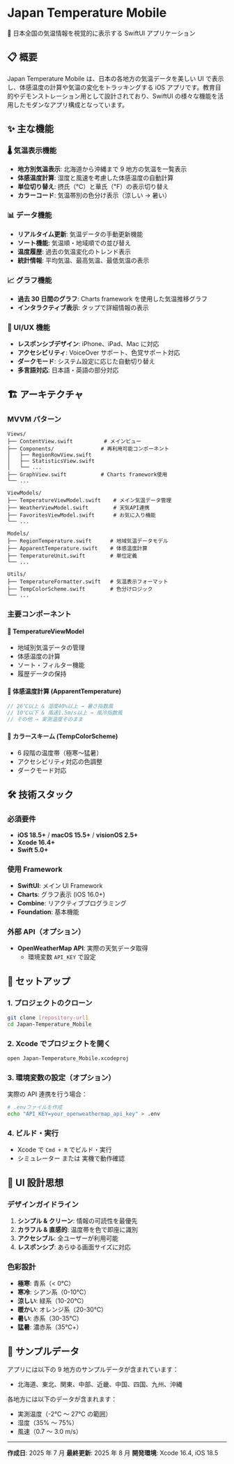 # Japan Temperature Mobile

📱 日本全国の気温情報を視覚的に表示する SwiftUI アプリケーション

## 📋 概要

Japan Temperature Mobile は、日本の各地方の気温データを美しい UI で表示し、体感温度の計算や気温の変化をトラッキングする iOS アプリです。教育目的やデモンストレーション用として設計されており、SwiftUI の様々な機能を活用したモダンなアプリ構成となっています。

## ✨ 主な機能

### 🌡️ 気温表示機能

- **地方別気温表示**: 北海道から沖縄まで 9 地方の気温を一覧表示
- **体感温度計算**: 湿度と風速を考慮した体感温度の自動計算
- **単位切り替え**: 摂氏（℃）と華氏（℉）の表示切り替え
- **カラーコード**: 気温帯別の色分け表示（涼しい → 暑い）

### 📊 データ機能

- **リアルタイム更新**: 気温データの手動更新機能
- **ソート機能**: 気温順・地域順での並び替え
- **温度履歴**: 過去の気温変化のトレンド表示
- **統計情報**: 平均気温、最高気温、最低気温の表示

### 📈 グラフ機能

- **過去 30 日間のグラフ**: Charts framework を使用した気温推移グラフ
- **インタラクティブ表示**: タップで詳細情報の表示

### 🎨 UI/UX 機能

- **レスポンシブデザイン**: iPhone、iPad、Mac に対応
- **アクセシビリティ**: VoiceOver サポート、色覚サポート対応
- **ダークモード**: システム設定に応じた自動切り替え
- **多言語対応**: 日本語・英語の部分対応

## 🏗️ アーキテクチャ

### MVVM パターン

```
Views/
├── ContentView.swift          # メインビュー
├── Components/               # 再利用可能コンポーネント
│   ├── RegionRowView.swift
│   ├── StatisticsView.swift
│   └── ...
├── GraphView.swift           # Charts framework使用
└── ...

ViewModels/
├── TemperatureViewModel.swift    # メイン気温データ管理
├── WeatherViewModel.swift        # 天気API連携
├── FavoritesViewModel.swift      # お気に入り機能
└── ...

Models/
├── RegionTemperature.swift      # 地域気温データモデル
├── ApparentTemperature.swift    # 体感温度計算
├── TemperatureUnit.swift        # 単位定義
└── ...

Utils/
├── TemperatureFormatter.swift   # 気温表示フォーマット
├── TempColorScheme.swift        # 色分けロジック
└── ...
```

### 主要コンポーネント

#### 🎯 TemperatureViewModel

- 地域別気温データの管理
- 体感温度の計算
- ソート・フィルター機能
- 履歴データの保持

#### 🌈 体感温度計算 (ApparentTemperature)

```swift
// 26℃以上 & 湿度40%以上 → 暑さ指数風
// 10℃以下 & 風速1.5m/s以上 → 風冷指数風
// その他 → 実測温度そのまま
```

#### 🎨 カラースキーム (TempColorScheme)

- 6 段階の温度帯（極寒〜猛暑）
- アクセシビリティ対応の色調整
- ダークモード対応

## 🛠️ 技術スタック

### 必須要件

- **iOS 18.5+** / **macOS 15.5+** / **visionOS 2.5+**
- **Xcode 16.4+**
- **Swift 5.0+**

### 使用 Framework

- **SwiftUI**: メイン UI Framework
- **Charts**: グラフ表示 (iOS 16.0+)
- **Combine**: リアクティブプログラミング
- **Foundation**: 基本機能

### 外部 API（オプション）

- **OpenWeatherMap API**: 実際の天気データ取得
  - 環境変数 `API_KEY` で設定

## 🚀 セットアップ

### 1. プロジェクトのクローン

```bash
git clone [repository-url]
cd Japan-Temperature_Mobile
```

### 2. Xcode でプロジェクトを開く

```bash
open Japan-Temperature_Mobile.xcodeproj
```

### 3. 環境変数の設定（オプション）

実際の API 連携を行う場合：

```bash
# .envファイルを作成
echo "API_KEY=your_openweathermap_api_key" > .env
```

### 4. ビルド・実行

- Xcode で `Cmd + R` でビルド・実行
- シミュレーター または 実機で動作確認

## 🎨 UI 設計思想

### デザインガイドライン

1. **シンプル & クリーン**: 情報の可読性を最優先
2. **カラフル & 直感的**: 温度帯を色で即座に識別
3. **アクセシブル**: 全ユーザーが利用可能
4. **レスポンシブ**: あらゆる画面サイズに対応

### 色彩設計

- **極寒**: 青系（< 0℃）
- **寒冷**: シアン系（0-10℃）
- **涼しい**: 緑系（10-20℃）
- **暖かい**: オレンジ系（20-30℃）
- **暑い**: 赤系（30-35℃）
- **猛暑**: 濃赤系（35℃+）

## 🧪 サンプルデータ

アプリには以下の 9 地方のサンプルデータが含まれています：

- 北海道、東北、関東、中部、近畿、中国、四国、九州、沖縄

各地方には以下のデータが含まれます：

- 実測温度（-2℃ 〜 27℃ の範囲）
- 湿度（35% 〜 75%）
- 風速（0.7 〜 3.0 m/s）

---

**作成日**: 2025 年 7 月
**最終更新**: 2025 年 8 月
**開発環境**: Xcode 16.4, iOS 18.5
